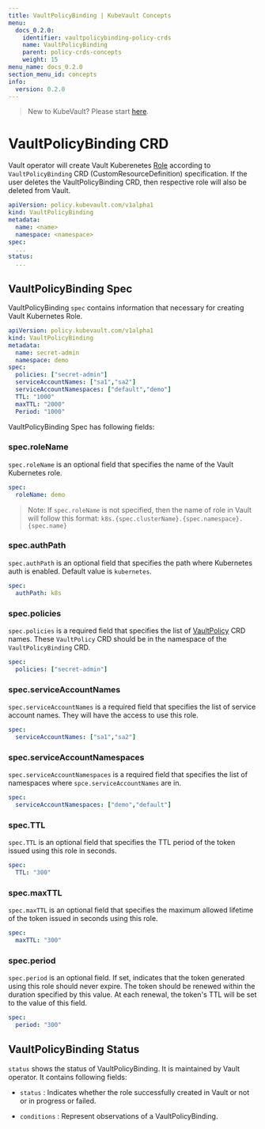 ```yaml
---
title: VaultPolicyBinding | KubeVault Concepts
menu:
  docs_0.2.0:
    identifier: vaultpolicybinding-policy-crds
    name: VaultPolicyBinding
    parent: policy-crds-concepts
    weight: 15
menu_name: docs_0.2.0
section_menu_id: concepts
info:
  version: 0.2.0
---
```


> New to KubeVault? Please start [here](/docs/0.2.0/concepts/README).

# VaultPolicyBinding CRD

Vault operator will create Vault Kuberenetes [Role](https://www.vaultproject.io/api/auth/kubernetes/index.html#create-role) according to `VaultPolicyBinding` CRD (CustomResourceDefinition) specification. If the user deletes the VaultPolicyBinding CRD, then respective role will also be deleted from Vault.

```yaml
apiVersion: policy.kubevault.com/v1alpha1
kind: VaultPolicyBinding
metadata:
  name: <name>
  namespace: <namespace>
spec:
  ...
status:
  ...
```

## VaultPolicyBinding Spec

VaultPolicyBinding `spec` contains information that necessary for creating Vault Kubernetes Role.

```yaml
apiVersion: policy.kubevault.com/v1alpha1
kind: VaultPolicyBinding
metadata:
  name: secret-admin
  namespace: demo
spec:
  policies: ["secret-admin"]
  serviceAccountNames: ["sa1","sa2"]
  serviceAccountNamespaces: ["default","demo"]
  TTL: "1000"
  maxTTL: "2000"
  Period: "1000"
```

VaultPolicyBinding Spec has following fields:

### spec.roleName

`spec.roleName` is an optional field that specifies the name of the Vault Kubernetes role.

```yaml
spec:
  roleName: demo
```

> Note: If `spec.roleName` is not specified, then the name of role in Vault will follow this format: `k8s.{spec.clusterName}.{spec.namespace}.{spec.name}`

### spec.authPath

`spec.authPath` is an optional field that specifies the path where Kubernetes auth is enabled. Default value is `kubernetes`.

```yaml
spec:
  authPath: k8s
```

### spec.policies

`spec.policies` is a required field that specifies the list of [VaultPolicy](/docs/0.2.0/concepts/policy-crds/vaultpolicy) CRD names. These `VaultPolicy` CRD should be in the namespace of the `VaultPolicyBinding` CRD.

```yaml
spec:
  policies: ["secret-admin"]
```

### spec.serviceAccountNames

`spec.serviceAccountNames` is a required field that specifies the list of service account names. They will have the access to use this role.

```yaml
spec:
  serviceAccountNames: ["sa1","sa2"]
```

### spec.serviceAccountNamespaces

`spec.serviceAccountNamespaces` is a required field that specifies the list of namespaces where `spce.serviceAccountNames` are in.

```yaml
spec:
  serviceAccountNamespaces: ["demo","default"]
```

### spec.TTL

`spec.TTL` is an optional field that specifies the TTL period of the token issued using this role in seconds.

```yaml
spec:
  TTL: "300"
```

### spec.maxTTL

`spec.maxTTL` is an optional field that specifies the maximum allowed lifetime of the token issued in seconds using this role.

```yaml
spec:
  maxTTL: "300"
```

### spec.period

`spec.period` is an optional field. If set, indicates that the token generated using this role should never expire. The token should be renewed within the duration specified by this value. At each renewal, the token's TTL will be set to the value of this field.

```yaml
spec:
  period: "300"
```

## VaultPolicyBinding Status

`status` shows the status of VaultPolicyBinding. It is maintained by Vault operator. It contains following fields:

- `status` : Indicates whether the role successfully created in Vault or not or in progress or failed.

- `conditions` : Represent observations of a VaultPolicyBinding.
